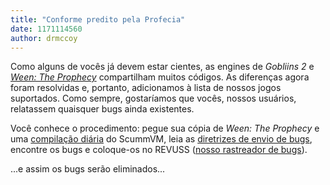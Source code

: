 ```yaml
---
title: "Conforme predito pela Profecia"
date: 1171114560
author: drmccoy
---
```


Como alguns de vocês já devem estar cientes, as engines de *Gobliins 2* e [*Ween: The Prophecy*](http://wiki.scummvm.org/index.php/The_Prophecy) compartilham muitos códigos. As diferenças agora foram resolvidas e, portanto, adicionamos à lista de nossos jogos suportados. Como sempre, gostaríamos que vocês, nossos usuários, relatassem quaisquer bugs ainda existentes.

Você conhece o procedimento: pegue sua cópia de *Ween: The Prophecy* e uma [compilação diária](/downloads/#daily) do ScummVM, leia as [diretrizes de envio de bugs](/faq/#question.report-bugs), encontre os bugs e coloque-os no REVUSS ([nosso rastreador de bugs](http://bugs.scummvm.org/)).

...e assim os bugs serão eliminados...
